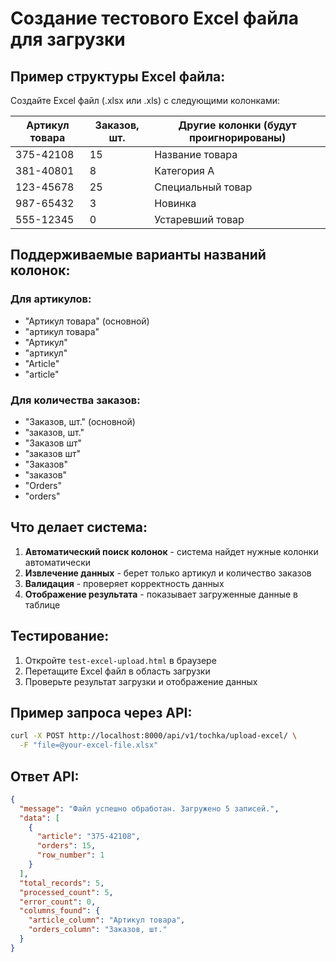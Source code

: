 # Создание тестового Excel файла для загрузки

## Пример структуры Excel файла:

Создайте Excel файл (.xlsx или .xls) с следующими колонками:

| Артикул товара | Заказов, шт. | Другие колонки (будут проигнорированы) |
|----------------|--------------|----------------------------------------|
| 375-42108      | 15           | Название товара                         |
| 381-40801      | 8            | Категория А                            |
| 123-45678      | 25           | Специальный товар                      |
| 987-65432      | 3            | Новинка                                |
| 555-12345      | 0            | Устаревший товар                       |

## Поддерживаемые варианты названий колонок:

### Для артикулов:
- "Артикул товара" (основной)
- "артикул товара" 
- "Артикул"
- "артикул"
- "Article"
- "article"

### Для количества заказов:
- "Заказов, шт." (основной)
- "заказов, шт."
- "Заказов шт"
- "заказов шт"
- "Заказов"
- "заказов"
- "Orders"
- "orders"

## Что делает система:

1. **Автоматический поиск колонок** - система найдет нужные колонки автоматически
2. **Извлечение данных** - берет только артикул и количество заказов
3. **Валидация** - проверяет корректность данных
4. **Отображение результата** - показывает загруженные данные в таблице

## Тестирование:

1. Откройте `test-excel-upload.html` в браузере
2. Перетащите Excel файл в область загрузки
3. Проверьте результат загрузки и отображение данных

## Пример запроса через API:

```bash
curl -X POST http://localhost:8000/api/v1/tochka/upload-excel/ \
  -F "file=@your-excel-file.xlsx"
```

## Ответ API:

```json
{
  "message": "Файл успешно обработан. Загружено 5 записей.",
  "data": [
    {
      "article": "375-42108",
      "orders": 15,
      "row_number": 1
    }
  ],
  "total_records": 5,
  "processed_count": 5,
  "error_count": 0,
  "columns_found": {
    "article_column": "Артикул товара",
    "orders_column": "Заказов, шт."
  }
}
```